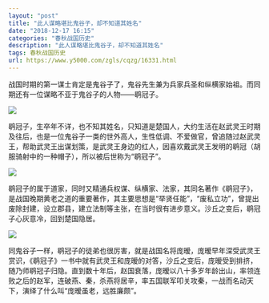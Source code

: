```yaml
---
layout: "post"
title: "此人谋略堪比鬼谷子，却不知道其姓名"
date: "2018-12-17 16:15"
categories: "春秋战国历史"
description: "此人谋略堪比鬼谷子，却不知道其姓名"
tags: 春秋战国历史
url: https://www.y5000.com/zgls/cqzg/16331.html
---
```






战国时期的第一谋士肯定是鬼谷子了，鬼谷先生兼为兵家兵圣和纵横家始祖。而同期还有一位谋略不亚于鬼谷子的人物——鹖冠子。

![](https://img.y5000.com/uploads/allimg/170308/8-1F30Q63G0Y4.jpg)

鹖冠子，生卒年不详，也不知其姓名，只知道是楚国人，大约生活在赵武灵王时期及往后，也是一位鬼谷子一类的世外高人，生性低调、不爱做官，曾追随过赵武灵王，帮助武灵王出谋划策，是武灵王身边的红人，因喜欢戴武灵王发明的鹖冠（胡服骑射中的一种帽子），所以被后世称为“鹖冠子”。

![](https://img.y5000.com/uploads/allimg/170308/8-1F30Q63Q5A3.jpg)

鹖冠子的属于道家，同时又精通兵权谋、纵横家、法家，其同名著作《鹖冠子》，是战国晚期黄老之道的重要著作，其主要思想是“举贤任能”，“废私立功”，曾提出废除封建，设立郡县，建立法制等主张，在当时很有进步意义。沙丘之变后，鹖冠子心灰意冷，回到楚国隐居。

![](https://img.y5000.com/uploads/allimg/170308/8-1F30Q63R4132.jpg)

同鬼谷子一样，鹖冠子的徒弟也很厉害，就是战国名将庞暧，庞暧早年深受武灵王赏识，《鹖冠子》一书中就有武灵王和庞暧的对答，沙丘之变后，庞暧受到排挤，随乃师鹖冠子归隐。直到数十年后，赵国衰落，庞暧以八十多岁年龄出山，率领连败之后的赵军，连破燕、秦，杀燕将居辛，率五国联军叩关攻秦，一战而名动天下，演绎了什么叫“庞暧虽老，远胜廉颇”。
